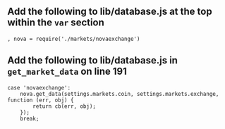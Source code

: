 ## Add the following to lib/database.js at the top within the ``var`` section
```
, nova = require('./markets/novaexchange')
```

## Add the following to lib/database.js in ``get_market_data`` on line 191
```
case 'novaexchange':
	nova.get_data(settings.markets.coin, settings.markets.exchange, function (err, obj) {
		return cb(err, obj);
	});
	break;
```